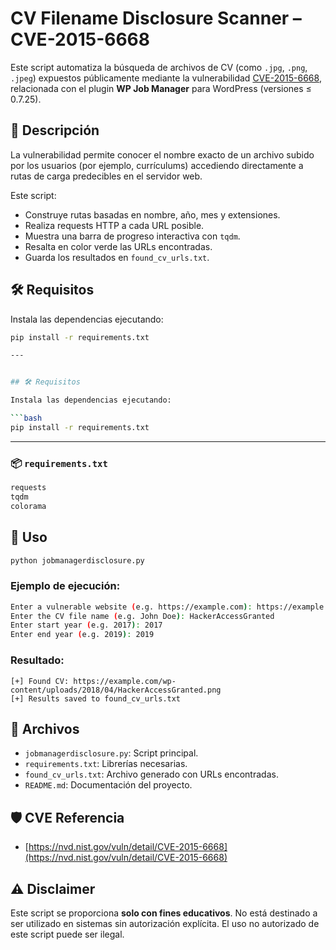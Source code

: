 # CV Filename Disclosure Scanner – CVE-2015-6668

Este script automatiza la búsqueda de archivos de CV (como `.jpg`, `.png`, `.jpeg`) expuestos públicamente mediante la vulnerabilidad [CVE-2015-6668](https://nvd.nist.gov/vuln/detail/CVE-2015-6668), relacionada con el plugin **WP Job Manager** para WordPress (versiones ≤ 0.7.25).

## 🧠 Descripción

La vulnerabilidad permite conocer el nombre exacto de un archivo subido por los usuarios (por ejemplo, currículums) accediendo directamente a rutas de carga predecibles en el servidor web.

Este script:

- Construye rutas basadas en nombre, año, mes y extensiones.
- Realiza requests HTTP a cada URL posible.
- Muestra una barra de progreso interactiva con `tqdm`.
- Resalta en color verde las URLs encontradas.
- Guarda los resultados en `found_cv_urls.txt`.

## 🛠️ Requisitos

Instala las dependencias ejecutando:

```bash
pip install -r requirements.txt

---


## 🛠️ Requisitos

Instala las dependencias ejecutando:

```bash
pip install -r requirements.txt
````
---

### 📦 `requirements.txt`
```txt
requests
tqdm
colorama
````

## 🚀 Uso

```bash
python jobmanagerdisclosure.py
```

### Ejemplo de ejecución:

```bash
Enter a vulnerable website (e.g. https://example.com): https://example.com
Enter the CV file name (e.g. John Doe): HackerAccessGranted
Enter start year (e.g. 2017): 2017
Enter end year (e.g. 2019): 2019
```

### Resultado:

```text
[+] Found CV: https://example.com/wp-content/uploads/2018/04/HackerAccessGranted.png
[+] Results saved to found_cv_urls.txt
```

## 📂 Archivos

* `jobmanagerdisclosure.py`: Script principal.
* `requirements.txt`: Librerías necesarias.
* `found_cv_urls.txt`: Archivo generado con URLs encontradas.
* `README.md`: Documentación del proyecto.

## 🛡️ CVE Referencia

* [https://nvd.nist.gov/vuln/detail/CVE-2015-6668](https://nvd.nist.gov/vuln/detail/CVE-2015-6668)

## ⚠️ Disclaimer

Este script se proporciona **solo con fines educativos**. No está destinado a ser utilizado en sistemas sin autorización explícita. El uso no autorizado de este script puede ser ilegal.

````



